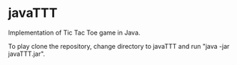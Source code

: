 # javaTTT

Implementation of Tic Tac Toe game in Java.

To play clone the repository, change directory to javaTTT and run "java -jar javaTTT.jar".
